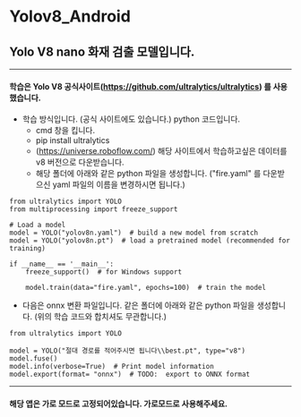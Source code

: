 # Yolov8_Android

## Yolo V8 nano 화재 검출 모델입니다. 

------------

#### 학습은 Yolo V8 공식사이트(https://github.com/ultralytics/ultralytics) 를 사용했습니다.
  * 학습 방식입니다. (공식 사이트에도 있습니다.) python 코드입니다.
    * cmd 창을 킵니다.
    * pip install ultralytics 
    * (https://universe.roboflow.com/) 해당 사이트에서 학습하고싶은 데이터를 v8 버전으로 다운받습니다.
    * 해당 폴더에 아래와 같은 python 파일을 생성합니다. ("fire.yaml" 를 다운받으신 yaml 파일의 이름을 변경하시면 됩니다.)
```
from ultralytics import YOLO
from multiprocessing import freeze_support

# Load a model
model = YOLO("yolov8n.yaml")  # build a new model from scratch
model = YOLO("yolov8n.pt")  # load a pretrained model (recommended for training)

if __name__ == '__main__':
    freeze_support()  # for Windows support

    model.train(data="fire.yaml", epochs=100)  # train the model
```

  * 다음은 onnx 변환 파일입니다. 같은 폴더에 아래와 같은 python 파일을 생성합니다. (위의 학습 코드와 합치셔도 무관합니다.)
  
```
from ultralytics import YOLO

model = YOLO("절대 경로를 적어주시면 됩니다\\best.pt", type="v8")
model.fuse()  
model.info(verbose=True)  # Print model information
model.export(format= "onnx")  # TODO:  export to ONNX format
``` 

------------

#### 해당 앱은 가로 모드로 고정되어있습니다. 가로모드로 사용해주세요.
